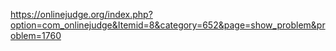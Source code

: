 https://onlinejudge.org/index.php?option=com_onlinejudge&Itemid=8&category=652&page=show_problem&problem=1760